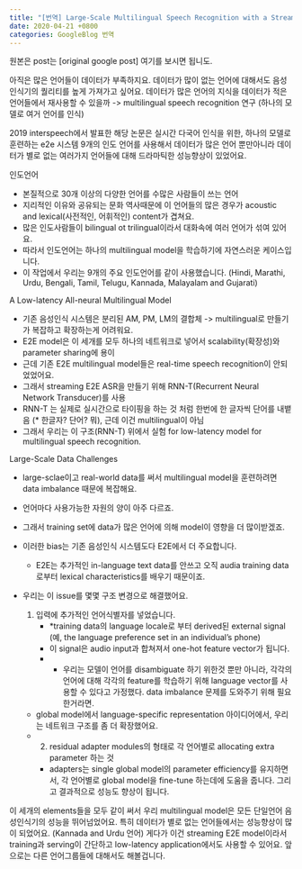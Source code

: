 ```yaml
---
title: "[번역] Large-Scale Multilingual Speech Recognition with a Streaming E2E model"
date: 2020-04-21 +0800
categories: GoogleBlog 번역
---
```

원본은 post는 [original google post] 여기를 보시면 됩니도.

아직은 많은 언어들이 데이터가 부족하지요.
데이터가 많이 없는 언어에 대해서도 음성인식기의 퀄리티를 높게 가져가고 싶어요.
데이터가 많은 언어의 지식을 데이터가 적은 언어들에서 재사용할 수 있을까 -> multilingual speech recognition 연구 (하나의 모델로 여거 언어를 인식)

2019 interspeech에서 발표한 해당 논문은 실시간 다국어 인식을 위한, 하나의 모델로 훈련하는 e2e 시스템
9개의 인도 언어를 사용해서 데이터가 많은 언어 뿐만아니라 데이터가 별로 없는 여러가지 언어들에 대해 드라마틱한 성능향상이 있었어요.

인도언어
* 본질적으로 30개 이상의 다양한 언어를 수많은 사람들이 쓰는 언어
* 지리적인 이유와 공유되는 문화 역사때문에 이 언어들의 많은 경우가 acoustic and lexical(사전적인, 어휘적인) content가 겹쳐요.
* 많은 인도사람들이 bilingual ot trilingual이라서 대화속에 여러 언어가 섞여 있어요.
* 따라서 인도언어는 하나의 multilingual model을 학습하기에 자연스러운 케이스입니다.
* 이 작업에서 우리는 9개의 주요 인도언어를 같이 사용했습니다. (Hindi, Marathi, Urdu, Bengali, Tamil, Telugu, Kannada, Malayalam and Gujarati)

A Low-latency All-neural Multilingual Model
* 기존 음성인식 시스템은 분리된 AM, PM, LM의 결합체 -> multilingual로 만들기가 복잡하고 확장하는게 어려워요.
* E2E model은 이 세개를 모두 하나의 네트워크로 넣어서 scalability(확장성)와 parameter sharing에 용이
* 근데 기존 E2E multilingual model들은 real-time speech recognition이 안되었었어요.
* 그래서 streaming E2E ASR을 만들기 위해 RNN-T(Recurrent Neural Network Transducer)를 사용
* RNN-T 는 실제로 실시간으로 타이핑을 하는 것 처럼 한번에 한 글자씩 단어를 내뱉음 (* 한글자? 단어? 뭐), 근데 이건 multilingual이 아님
* 그래서 우리는 이 구조(RNN-T) 위에서 실험 for low-latency model for multilingual speech recognition.


Large-Scale Data Challenges
* large-sclae이고 real-world data를 써서 multilingual model을 훈련하려면 data imbalance 때문에 복잡해요.
* 언어마다 사용가능한 자원의 양이 아주 다르죠.
* 그래서 training set에 data가 많은 언어에 의해 model이 영향을 더 많이받겠죠.
* 이러한 bias는 기존 음성인식 시스템도다 E2E에서 더 주요합니다.
    * E2E는 추가적인 in-language text data를 안쓰고 오직 audia training data로부터 lexical characteristics를 배우기 때문이죠.



* 우리는 이 issue를 몇몇 구조 변경으로 해결했어요.
    1. 입력에 추가적인 언어식별자를 넣었습니다.
        * *training data의 language locale로 부터 derived된 external signal (예, the language preference set in an individual’s phone)
        * 이 signal은 audio input과 합쳐져서 one-hot feature vector가 됩니다.
        * * 우리는 모델이 언어를 disambiguate 하기 위한것 뿐만 아니라, 각각의 언어에 대해 각각의 feature를 학습하기 위해 language vector를 사용할 수 있다고 가정했다. data imbalance 문제를 도와주기 위해 필요한거라면.

    * global model에서 language-specific representation 아이디어에서, 우리는 네트워크 구조를 좀 더 확장했어요.
    * 2. residual adapter modules의 형태로 각 언어별로 allocating extra parameter 하는 것
        * adapters는 single global model의 parameter efficiency를 유지하면서, 각 언어별로 global model을 fine-tune 하는데에 도움을 줍니다. 그리고 결과적으로 성능도 향상이 됩니다.


이 세개의 elements들을 모두 같이 써서 우리 multilingual model은 모든 단일언어 음성인식기의 성능을 뛰어넘었어요. 특히 데이터가 별로 없는 언어들에서는 성능향상이 많이 되었어요. (Kannada and Urdu 언어)
게다가 이건 streaming E2E model이라서 training과 serving이 간단하고 low-latency application에서도 사용할 수 있어요.
앞으로는 다른 언어그룹들에 대해서도 해볼겁니다.



[original post]: https://ai.googleblog.com/2019/09/large-scale-multilingual-speech.html
